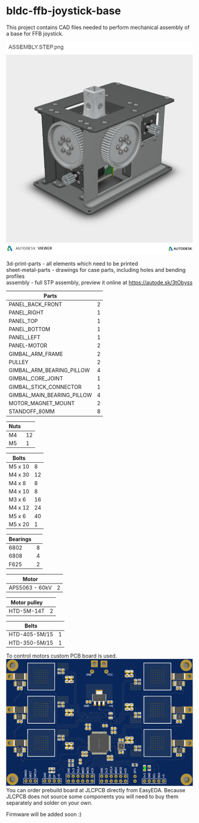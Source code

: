 # bldc-ffb-joystick-base
This project contains CAD files needed to perform mechanical assembly of a base for FFB joystick.

![image](assembly.png) 

3d-print-parts - all elements which need to be printed  
sheet-metal-parts - drawings for case parts, including holes and bending profiles  
assembly - full STP assembly, preview it online at https://autode.sk/3tObyss  
  
  
| Parts                         |    |
| ----------------------------- | -- |
| PANEL\_BACK\_FRONT            | 2  |
| PANEL\_RIGHT                  | 1  |
| PANEL\_TOP                    | 1  |
| PANEL\_BOTTOM                 | 1  |
| PANEL\_LEFT                   | 1  |
| PANEL-MOTOR                   | 2  |
| GIMBAL\_ARM\_FRAME            | 2  |
| PULLEY                        | 2  |
| GIMBAL\_ARM\_BEARING\_PILLOW  | 4  |
| GIMBAL\_CORE\_JOINT           | 1  |
| GIMBAL\_STICK\_CONNECTOR      | 1  |
| GIMBAL\_MAIN\_BEARING\_PILLOW | 4  |
| MOTOR\_MAGNET\_MOUNT          | 2  |
| STANDOFF\_80MM                | 8  |

| Nuts                          |    |
| ----------------------------- | -- |
| M4                            | 12 |
| M5                            | 1  |


| Bolts                         |    |
| ----------------------------- | -- |
| M5 x 10                       | 8  |
| M4 x 30                       | 12 |
| M4 x 8                        | 8  |
| M4 x 10                       | 8  |
| M3 x 6                        | 16 |
| M4 x 12                       | 24 |
| M5 x 6                        | 40 |
| M5 x 20                       | 1  |

| Bearings                      |    |
| ----------------------------- | -- |
| 6802                          | 8  |
| 6808                          | 4  |
| F625                          | 2  |

| Motor                         |    |
| ----------------------------- | -- |
| APS5063 - 60kV                | 2  |

| Motor pulley                  |    |
| ----------------------------- | -- |
| HTD-5M-14T                    | 2  |

| Belts                  		|    |
| ----------------------------- | -- |
| HTD-405-5M/15                 | 1  |
| HTD-350-5M/15                 | 1  |
  
To control motors custom PCB board is used. 
[![image](/images/pcb.jpg)]((https://oshwlab.com/olukelo/btn8982-three-phase-controller_copy_copy_copy))
You can order prebuild board at JLCPCB directly from EasyEDA. Because JLCPCB does not source some components you will need to buy them separately and solder on your own.
  
Firmware will be added soon :)